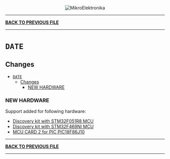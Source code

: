 <p align="center">
  <img src="http://www.mikroe.com/img/designs/beta/logo_small.png?raw=true" alt="MikroElektronika"/>
</p>

---

**[BACK TO PREVIOUS FILE](../changelog.md)**

---

# `DATE`

## Changes

- [`DATE`](#date)
  - [Changes](#changes)
    - [NEW HARDWARE](#new-hardware)

### NEW HARDWARE

Support added for following hardware:

+ [Discovery kit with STM32F051R8 MCU](https://www.st.com/content/st_com/en/products/evaluation-tools/product-evaluation-tools/mcu-mpu-eval-tools/stm32-mcu-mpu-eval-tools/stm32-discovery-kits/stm32f0discovery.html)
+ [Discovery kit with STM32F469NI MCU](https://www.st.com/content/st_com/en/products/evaluation-tools/product-evaluation-tools/mcu-mpu-eval-tools/stm32-mcu-mpu-eval-tools/stm32-discovery-kits/32f469idiscovery.html)
+ [MCU CARD 2 for PIC PIC18F86J10](https://www.mikroe.com/mcu-card-2-for-pic-pic18f86j10)

---

**[BACK TO PREVIOUS FILE](../changelog.md)**

---
